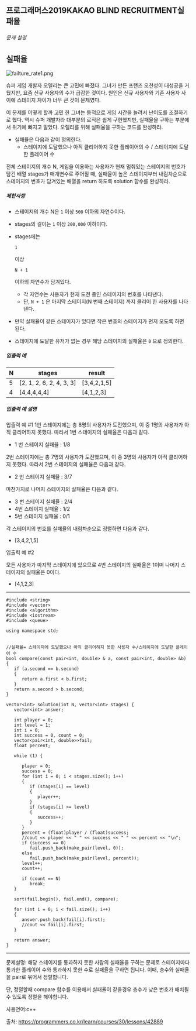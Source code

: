 ## 프로그래머스2019KAKAO BLIND RECRUITMENT실패율

###### 문제 설명

## 실패율

![failture_rate1.png](https://grepp-programmers.s3.amazonaws.com/files/production/bde471d8ac/48ddf1cc-c4ea-499d-b431-9727ee799191.png)

슈퍼 게임 개발자 오렐리는 큰 고민에 빠졌다. 그녀가 만든 프랜즈 오천성이 대성공을 거뒀지만, 요즘 신규 사용자의 수가 급감한 것이다. 원인은 신규 사용자와 기존 사용자 사이에 스테이지 차이가 너무 큰 것이 문제였다.

이 문제를 어떻게 할까 고민 한 그녀는 동적으로 게임 시간을 늘려서 난이도를 조절하기로 했다. 역시 슈퍼 개발자라 대부분의 로직은 쉽게 구현했지만, 실패율을 구하는 부분에서 위기에 빠지고 말았다. 오렐리를 위해 실패율을 구하는 코드를 완성하라.

- 실패율은 다음과 같이 정의한다.
  - 스테이지에 도달했으나 아직 클리어하지 못한 플레이어의 수 / 스테이지에 도달한 플레이어 수

전체 스테이지의 개수 N, 게임을 이용하는 사용자가 현재 멈춰있는 스테이지의 번호가 담긴 배열 stages가 매개변수로 주어질 때, 실패율이 높은 스테이지부터 내림차순으로 스테이지의 번호가 담겨있는 배열을 return 하도록 solution 함수를 완성하라.

##### 제한사항

- 스테이지의 개수 N은 `1` 이상 `500` 이하의 자연수이다.

- stages의 길이는 `1` 이상 `200,000` 이하이다.

- stages에는

   

  ```
  1
  ```

   

  이상

   

  ```
  N + 1
  ```

   

  이하의 자연수가 담겨있다.

  - 각 자연수는 사용자가 현재 도전 중인 스테이지의 번호를 나타낸다.
  - 단, `N + 1` 은 마지막 스테이지(N 번째 스테이지) 까지 클리어 한 사용자를 나타낸다.

- 만약 실패율이 같은 스테이지가 있다면 작은 번호의 스테이지가 먼저 오도록 하면 된다.

- 스테이지에 도달한 유저가 없는 경우 해당 스테이지의 실패율은 `0` 으로 정의한다.

##### 입출력 예

| N    | stages                   | result      |
| ---- | ------------------------ | ----------- |
| 5    | [2, 1, 2, 6, 2, 4, 3, 3] | [3,4,2,1,5] |
| 4    | [4,4,4,4,4]              | [4,1,2,3]   |

##### 입출력 예 설명

입출력 예 #1
1번 스테이지에는 총 8명의 사용자가 도전했으며, 이 중 1명의 사용자가 아직 클리어하지 못했다. 따라서 1번 스테이지의 실패율은 다음과 같다.

- 1 번 스테이지 실패율 : 1/8

2번 스테이지에는 총 7명의 사용자가 도전했으며, 이 중 3명의 사용자가 아직 클리어하지 못했다. 따라서 2번 스테이지의 실패율은 다음과 같다.

- 2 번 스테이지 실패율 : 3/7

마찬가지로 나머지 스테이지의 실패율은 다음과 같다.

- 3 번 스테이지 실패율 : 2/4
- 4번 스테이지 실패율 : 1/2
- 5번 스테이지 실패율 : 0/1

각 스테이지의 번호를 실패율의 내림차순으로 정렬하면 다음과 같다.

- [3,4,2,1,5]

입출력 예 #2

모든 사용자가 마지막 스테이지에 있으므로 4번 스테이지의 실패율은 1이며 나머지 스테이지의 실패율은 0이다.

- [4,1,2,3]

___

```
#include <string>
#include <vector>
#include <algorithm>
#include <iostream>
#include <queue>

using namespace std;


//실패율= 스테이지에 도달했으나 아직 클리어하지 못한 사용자 수/스테이지에 도달한 플레이어 수
bool compare(const pair<int, double> & a, const pair<int, double> &b)
{
   if (a.second == b.second)
   {
      return a.first < b.first;
   }
   return a.second > b.second;
}

vector<int> solution(int N, vector<int> stages) {
   vector<int> answer;

   int player = 0;
   int level = 1;
   int i = 0;
   int success = 0, count = 0;
   vector<pair<int, double>>fail;
   float percent;

   while (1) {

      player = 0;
      success = 0;
      for (int i = 0; i < stages.size(); i++)
      {
         if (stages[i] == level)
         {
            player++;
         }
         if (stages[i] >= level)
         {
            success++;
         }
      }
      percent = (float)player / (float)success;
      //cout << player << " " << success << " " << percent << "\n";
      if (success == 0)
         fail.push_back(make_pair(level, 0));
      else
         fail.push_back(make_pair(level, percent));
      level++;
      count++;

      if (count == N)
         break;
   }

   sort(fail.begin(), fail.end(), compare);

   for (int i = 0; i < fail.size(); i++)
   {
      answer.push_back(fail[i].first);
      //cout << fail[i].first;
   }

   return answer;
}
```

___

문제설명: 해당 스테이지를 통과하지 못한 사람의 실패율을 구하는 문제로 스테이지마다 통과한 플레이어 수와 통과하지 못한 수로 실패율을 구하면 됩니다. 이때, 층수와 실패율을 pair로 묶어서 정렬합니다.

단, 정렬할때 compare 함수를 이용해서 실패율이 같을경우 층수가 낮은 번호가 배치될 수 있도록 정렬을 해야합니다.



사용언어:c++

출처: https://programmers.co.kr/learn/courses/30/lessons/42889